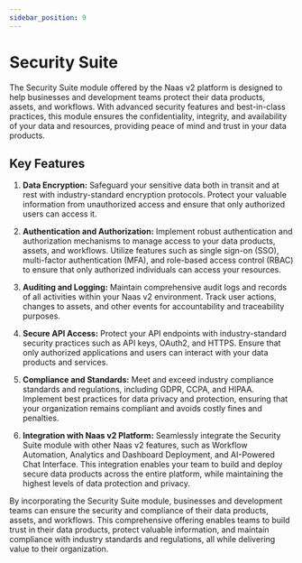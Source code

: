 ```yaml
---
sidebar_position: 9
---
```


# Security Suite

The Security Suite module offered by the Naas v2 platform is designed to help businesses and development teams protect their data products, assets, and workflows. With advanced security features and best-in-class practices, this module ensures the confidentiality, integrity, and availability of your data and resources, providing peace of mind and trust in your data products.

## Key Features

1.  **Data Encryption:** Safeguard your sensitive data both in transit and at rest with industry-standard encryption protocols. Protect your valuable information from unauthorized access and ensure that only authorized users can access it.
    
2.  **Authentication and Authorization:** Implement robust authentication and authorization mechanisms to manage access to your data products, assets, and workflows. Utilize features such as single sign-on (SSO), multi-factor authentication (MFA), and role-based access control (RBAC) to ensure that only authorized individuals can access your resources.
    
3.  **Auditing and Logging:** Maintain comprehensive audit logs and records of all activities within your Naas v2 environment. Track user actions, changes to assets, and other events for accountability and traceability purposes.
    
4.  **Secure API Access:** Protect your API endpoints with industry-standard security practices such as API keys, OAuth2, and HTTPS. Ensure that only authorized applications and users can interact with your data products and services.
    
5.  **Compliance and Standards:** Meet and exceed industry compliance standards and regulations, including GDPR, CCPA, and HIPAA. Implement best practices for data privacy and protection, ensuring that your organization remains compliant and avoids costly fines and penalties.
    
6.  **Integration with Naas v2 Platform:** Seamlessly integrate the Security Suite module with other Naas v2 features, such as Workflow Automation, Analytics and Dashboard Deployment, and AI-Powered Chat Interface. This integration enables your team to build and deploy secure data products across the entire platform, while maintaining the highest levels of data protection and privacy.
    

By incorporating the Security Suite module, businesses and development teams can ensure the security and compliance of their data products, assets, and workflows. This comprehensive offering enables teams to build trust in their data products, protect valuable information, and maintain compliance with industry standards and regulations, all while delivering value to their organization.